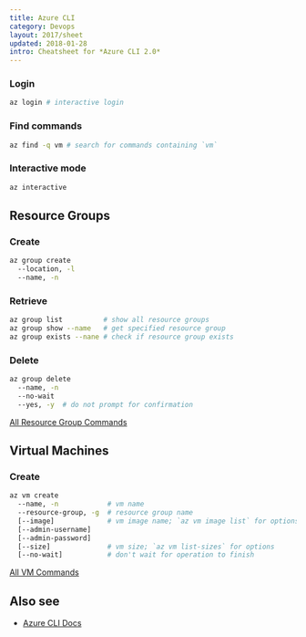 ```yaml
---
title: Azure CLI
category: Devops
layout: 2017/sheet
updated: 2018-01-28
intro: Cheatsheet for *Azure CLI 2.0*
---
```


### Login

```bash
az login # interactive login
```

### Find commands

```bash
az find -q vm # search for commands containing `vm`
```

### Interactive mode

```bash
az interactive
```

## Resource Groups

### Create

```bash
az group create
  --location, -l
  --name, -n
```
### Retrieve

```bash
az group list          # show all resource groups
az group show --name   # get specified resource group
az group exists --nane # check if resource group exists
```

### Delete

```bash
az group delete
  --name, -n
  --no-wait
  --yes, -y  # do not prompt for confirmation
```

[All Resource Group Commands](https://docs.microsoft.com/en-us/cli/azure/group?view=azure-cli-latest#Commands)

## Virtual Machines

### Create

```bash
az vm create 
  --name, -n            # vm name
  --resource-group, -g  # resource group name
  [--image]             # vm image name; `az vm image list` for options
  [--admin-username]     
  [--admin-password]     
  [--size]              # vm size; `az vm list-sizes` for options
  [--no-wait]           # don't wait for operation to finish
```

[All VM Commands](https://docs.microsoft.com/en-us/cli/azure/vm?view=azure-cli-latest)

## Also see

* [Azure CLI Docs](https://docs.microsoft.com/en-us/cli/azure/overview?view=azure-cli-latest)


